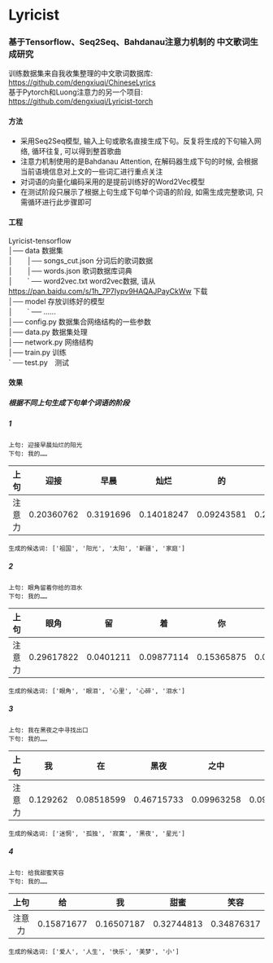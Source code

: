 # Lyricist
### 基于Tensorflow、Seq2Seq、Bahdanau注意力机制的 中文歌词生成研究
训练数据集来自我收集整理的中文歌词数据库: https://github.com/dengxiuqi/ChineseLyrics  
基于Pytorch和Luong注意力的另一个项目: https://github.com/dengxiuqi/Lyricist-torch 

#### 方法
* 采用Seq2Seq模型, 输入上句或歌名直接生成下句。反复将生成的下句输入网络, 循环往复, 可以得到整首歌曲  
* 注意力机制使用的是Bahdanau Attention, 在解码器生成下句的时候, 会根据当前语境信息对上文的一些词汇进行重点关注  
* 对词语的向量化编码采用的是提前训练好的Word2Vec模型  
* 在测试阶段只展示了根据上句生成下句单个词语的阶段, 如需生成完整歌词, 只需循环进行此步骤即可  

#### 工程
Lyricist-tensorflow  
│── data 数据集   
│　　│── songs_cut.json 分词后的歌词数据   
│　　│── words.json 歌词数据库词典   
│　　\` ── word2vec.txt word2vec数据, 请从 https://pan.baidu.com/s/1h_7P7Iypv9HAQAJPayCkWw 下载    
│── model 存放训练好的模型  
│　　\` ── ......  
│── config.py 数据集合网络结构的一些参数  
│── data.py 数据集处理  
│── network.py 网络结构      
│── train.py 训练      
\` ── test.py　测试  

#### 效果
##### 根据不同上句生成下句单个词语的阶段  
##### 1
    上句: 迎接早晨灿烂的阳光   
    下句: 我的……  

| 上句 | 迎接 | 早晨 | 灿烂 | 的 | 阳光 |
| :----:| :---: | :---: | :---: | :---: | :---: | 
| 注意力 | 0.20360762 | 0.3191696 | 0.14018247 | 0.09243581 | 0.24460447 |
    
    生成的候选词: ['祖国', '阳光', '太阳', '新疆', '家庭']    

##### 2
    上句: 眼角留着你给的泪水  
    下句: 我的……  

| 上句 | 眼角 | 留 | 着 | 你 | 给 | 的 | 泪水 |
| :----:| :---: | :---: | :---: | :---: | :---: |  :---: |  :---: | 
| 注意力 | 0.29617822 | 0.0401211 | 0.09877114 | 0.15365875 | 0.07016596 | 0.12643187 | 0.21467307 |  
    
    生成的候选词: ['眼角', '眼泪', '心里', '心碎', '泪水']    

##### 3
    上句: 我在黑夜之中寻找出口  
    下句: 我的……  

| 上句 | 我 | 在 | 黑夜 | 之中 | 寻找 | 出口 |
| :----:| :---: | :---: | :---: | :---: | :---: |  :---: |  
| 注意力 | 0.129262 | 0.08518599 | 0.46715733 | 0.09963258 | 0.09444849 | 0.12431359 |  
    
    生成的候选词: ['迷惘', '孤独', '寂寞', '黑夜', '星光']    

##### 4
    上句: 给我甜蜜笑容  
    下句: 我的……  

| 上句 | 给 | 我 | 甜蜜 | 笑容 |  
| :----:| :---: | :---: | :---: | :---: |   
| 注意力 | 0.15871677 | 0.16507187 | 0.32744813 | 0.34876317 |   
    
    生成的候选词: ['爱人', '人生', '快乐', '美梦', '小'] 
   
